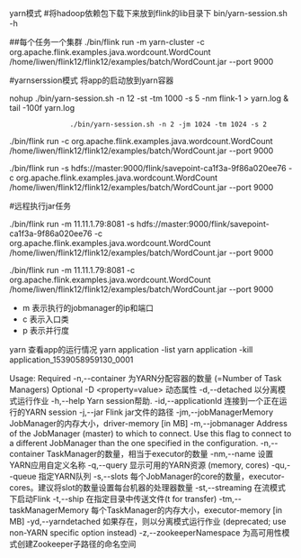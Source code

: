 yarn模式
#将hadoop依赖包下载下来放到flink的lib目录下
bin/yarn-session.sh -h

##每个任务一个集群
./bin/flink run   -m yarn-cluster  -c org.apache.flink.examples.java.wordcount.WordCount  /home/liwen/flink12/flink12/examples/batch/WordCount.jar --port 9000

#yarnserssion模式  将app的启动放到yarn容器

nohup ./bin/yarn-session.sh -n 12 -st -tm 1000 -s 5 -nm flink-1 > yarn.log & tail -100f yarn.log

                   ./bin/yarn-session.sh -n 2 -jm 1024 -tm 1024 -s 2

./bin/flink run  -c org.apache.flink.examples.java.wordcount.WordCount  /home/liwen/flink12/flink12/examples/batch/WordCount.jar --port 9000


./bin/flink run -s hdfs://master:9000/flink/savepoint-ca1f3a-9f86a020ee76 -c org.apache.flink.examples.java.wordcount.WordCount  /home/liwen/flink12/flink12/examples/batch/WordCount.jar --port 9000

#远程执行jar任务

./bin/flink run  -m 11.11.1.79:8081  -s hdfs://master:9000/flink/savepoint-ca1f3a-9f86a020ee76 -c org.apache.flink.examples.java.wordcount.WordCount  /home/liwen/flink12/flink12/examples/batch/WordCount.jar --port 9000

./bin/flink run -m 11.11.1.79:8081  -c org.apache.flink.examples.java.wordcount.WordCount  /home/liwen/flink12/flink12/examples/batch/WordCount.jar --port 9000
- m 表示执行的jobmanager的ip和端口
- c 表示入口类
- p 表示并行度


yarn 查看app的运行情况
yarn application -list
yarn application -kill application_1539058959130_0001







Usage:
   Required
     -n,--container <arg>   为YARN分配容器的数量 (=Number of Task Managers)
   Optional
     -D <property=value>             动态属性 
     -d,--detached                   以分离模式运行作业
     -h,--help                       Yarn session帮助.
     -id,--applicationId <arg>       连接到一个正在运行的YARN session
     -j,--jar <arg>                  Flink jar文件的路径
     -jm,--jobManagerMemory <arg>    JobManager的内存大小，driver-memory [in MB]
     -m,--jobmanager <arg>           Address of the JobManager (master) to which to connect. Use this flag to connect to a different JobManager than the one specified in the configuration.
     -n,--container <arg>            TaskManager的数量，相当于executor的数量
     -nm,--name <arg>                设置YARN应用自定义名称 
     -q,--query                      显示可用的YARN资源 (memory, cores)
     -qu,--queue <arg>               指定YARN队列
     -s,--slots <arg>                每个JobManager的core的数量，executor-cores。建议将slot的数量设置每台机器的处理器数量
     -st,--streaming                 在流模式下启动Flink
     -t,--ship <arg>                 在指定目录中传送文件(t for transfer)
     -tm,--taskManagerMemory <arg>   每个TaskManager的内存大小，executor-memory  [in MB]
     -yd,--yarndetached              如果存在，则以分离模式运行作业 (deprecated; use non-YARN specific option instead)
     -z,--zookeeperNamespace <arg>   为高可用性模式创建Zookeeper子路径的命名空间